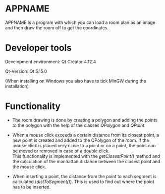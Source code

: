 # APPNAME

APPNAME is a program with which you can load a room plan as an image and then draw the room off to get the coordinates.

# Developer tools

Development environment:
Qt Creator 4.12.4

Qt-Version:
Qt 5.15.0

(When installing on Windows you also have to tick MinGW during the installation)

# Functionality
* The room drawing is done by creating a polygon and adding the points to the polygon with the help of the classes *QPolygon* and *QPoint*.

* When a mouse click exceeds a certain distance from its closest point, a new point is created and added to the QPolygon of the room. If the mouse click is placed very close to a point or on a point, the point can be moved or removed in case of a double click.       
This functionality is implemented with the *getClosestPoint()* method and the calculation of the manhattan distance between the closest point and the mouse click.

* When inserting a point, the distance from the point to each segment is calculated (*distToSegment()*). This is used to find out where the point has to be inserted.
